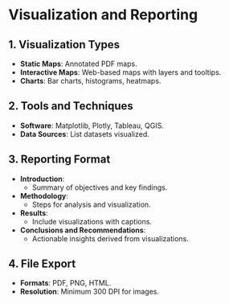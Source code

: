 # Visualization and Reporting

## 1. Visualization Types
- **Static Maps**: Annotated PDF maps.
- **Interactive Maps**: Web-based maps with layers and tooltips.
- **Charts**: Bar charts, histograms, heatmaps.

## 2. Tools and Techniques
- **Software**: Matplotlib, Plotly, Tableau, QGIS.
- **Data Sources**: List datasets visualized.

## 3. Reporting Format
- **Introduction**:
  - Summary of objectives and key findings.
- **Methodology**:
  - Steps for analysis and visualization.
- **Results**:
  - Include visualizations with captions.
- **Conclusions and Recommendations**:
  - Actionable insights derived from visualizations.

## 4. File Export
- **Formats**: PDF, PNG, HTML.
- **Resolution**: Minimum 300 DPI for images.
